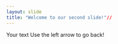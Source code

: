 ```yaml
---
layout: slide
title: "Welcome to our second slide!"//
---
```

Your text
Use the left arrow to go back!
